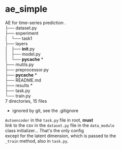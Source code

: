 # ae_simple
AE for time-series prediction
.  
├── dataset.py  
├── experiment  
│   └── task1  
├── layers  
│   ├── __init__.py  
│   ├── model.py  
│   └── __pycache__  *  
├── mutils.py  
├── preprocessor.py  
├── __pycache__ *  
├── README.md  
├── results  *  
├── task.py  
└── train.py  
7 directories, 15 files  
  *  ignored by git, see the .gitignore  
  
`Autoencoder` in the `task.py` file in root, **must**  
link to the csv in the `dataset.py` file in the `data_module`  
class initializer... That's the only config  
except for the latent dimension, which is passed to the   
`_train` method, also in `task.py`. 
